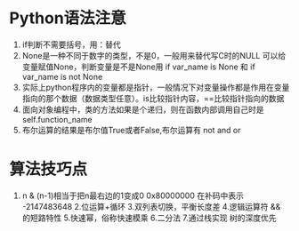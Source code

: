 # Python语法注意

1. if判断不需要括号，用：替代
2. None是一种不同于数字的类型，不是0，一般用来替代写C时的NULL
   可以给变量赋值None，判断变量是不是None用 
   if var_name is None   和  if var_name is not None
3. 实际上python程序内的变量都是指针，一般情况下对变量操作都是作用在变量指向的那个数据（数据类型任意）。is比较指针内容，==比较指针指向的数据
4. 面向对象编程中，类的方法如果是个递归，则在函数内部调用自己时是 self.function_name
5. 布尔运算的结果是布尔值True或者False,布尔运算有 not and or

# 算法技巧点
1. n & (n-1)相当于把n最右边的1变成0
0x80000000 在补码中表示 -2147483648
2.位运算+循环
3.双列表切换，平衡长度差
4.逻辑运算符 && 的短路特性
5.快速幂，俗称快速模乘
6.二分法
7.通过栈实现 树的深度优先